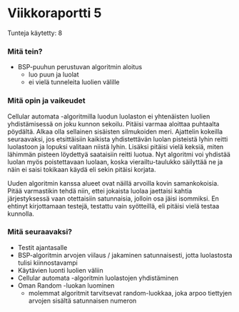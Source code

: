 # Viikkoraportti 5
Tunteja käytetty: 8

### Mitä tein?

- BSP-puuhun perustuvan algoritmin aloitus
  - luo puun ja luolat
  - ei vielä tunneleita luolien välille
    
### Mitä opin ja vaikeudet

Cellular automata -algoritmilla luodun luolaston ei yhtenäisten luolien yhdistämisessä on joku kunnon sekoilu. Pitäisi varmaa aloittaa puhtaalta pöydältä. 
Alkaa olla sellainen sisäisten silmukoiden meri. Ajattelin kokeilla seuraavaksi, jos etsittäisiin kaikista yhdistettävän luolan pisteistä lyhin reitti luolastoon 
ja lopuksi valitaan niistä lyhin. Lisäksi pitäisi vielä keksiä, miten lähimmän pisteen löydettyä saataisiin reitti luotua. Nyt algoritmi voi yhdistää luolan myös 
poistettavaan luolaan, koska vierailtu-taulukko säilyttää ne ja näin ei saisi tokikaan käydä eli sekin pitäisi korjata.

Uuden algoritmin kanssa alueet ovat näillä arvoilla kovin samankokoisia. Pitää varmastikin tehdä niin, ettei jokaista luolaa jaettaisi kahtia järjestyksessä vaan 
otettaisiin satunnaisia, jolloin osa jäisi isommiksi. En ehtinyt kirjottamaan testejä, testattu vain syötteillä, eli pitäisi vielä testaa kunnolla.

### Mitä seuraavaksi?

- Testit ajantasalle
- BSP-algoritmin arvojen viilaus / jakaminen satunnaisesti, jotta luolastosta tulisi kiinnostavampi
- Käytävien luonti luolien väliin
- Cellular automata -algoritmin luolastojen yhdistäminen
- Oman Random -luokan luominen
  - molemmat algoritmit tarvitsevat random-luokkaa, joka arpoo tiettyjen arvojen sisältä satunnaisen numeron
